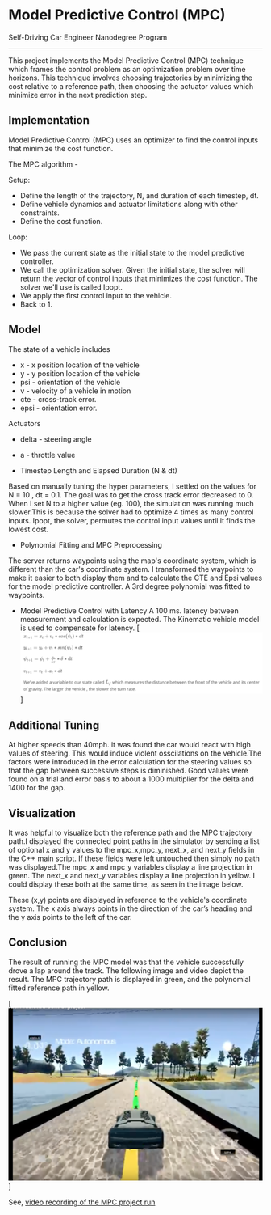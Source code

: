 # Model Predictive Control (MPC)
Self-Driving Car Engineer Nanodegree Program

---

This project implements the Model Predictive Control (MPC) technique which frames the control problem as an optimization problem over time horizons. This technique involves choosing trajectories by minimizing the cost relative to a reference path, then choosing the actuator values which minimize error in the next prediction step.


## Implementation

Model Predictive Control (MPC) uses an optimizer to find the control inputs that minimize the cost function.

The MPC algorithm - 

Setup:

* Define the length of the trajectory, N, and duration of each timestep, dt.
* Define vehicle dynamics and actuator limitations along with other constraints.
* Define the cost function.

Loop:

* We pass the current state as the initial state to the model predictive controller.
* We call the optimization solver. Given the initial state, the solver will return the vector of control inputs that minimizes the cost function. The solver we'll use is called Ipopt.
* We apply the first control input to the vehicle.
* Back to 1.

## Model
The state of a vehicle includes
 
* x - x position location of the vehicle
* y - y position location of the vehicle
* psi - orientation of the vehicle
* v - velocity of a vehicle in motion
* cte - cross-track error.
* epsi - orientation error.

Actuators 
* delta - steering angle
* a - throttle value

* Timestep Length and Elapsed Duration (N & dt)


Based on manually tuning the hyper parameters, I settled on the values for N = 10 , dt = 0.1. The goal was to get the cross track error decreased to 0. When I set N to a higher value (eg. 100), the simulation was running much slower.This is because the solver had to optimize 4 times as many control inputs. Ipopt, the solver, permutes the control input values until it finds the lowest cost. 

* Polynomial Fitting and MPC Preprocessing

The server returns waypoints using the map's coordinate system, which is different than the car's coordinate system. I transformed the waypoints to make it easier to both display them and to calculate the CTE and Epsi values for the model predictive controller. A 3rd degree polynomial was fitted to waypoints. 

* Model Predictive Control with Latency
A 100 ms. latency between measurement and calculation is expected. The Kinematic vehicle model is used to compensate for latency.
[![Equations used to account for latency with dt = 0.1s ](https://github.com/bhatiarajesh/CarND-MPC-Project/raw/master/out/Kinematic-Model.png)]


## Additional Tuning
At higher speeds than 40mph. it was found the car would react with high values of steering. This would induce violent osscilations on the vehicle.The factors were introduced in the error calculation for the steering values so that the gap between successive steps is diminished. Good values were found on a trial and error basis to about a 1000 multiplier for the delta and 1400 for the gap.

## Visualization
It was helpful to visualize both the reference path and the MPC trajectory path.I displayed the connected point paths in the simulator by sending a list of optional x and y values to the mpc_x,mpc_y, next_x, and next_y fields in the C++ main script. If these fields were left untouched then simply no path was displayed.The mpc_x and mpc_y variables display a line projection in green. The next_x and next_y variables display a line projection in yellow. I could display these both at the same time, as seen in the image below.

These (x,y) points are displayed in reference to the vehicle's coordinate system. The x axis always points in the direction of the car’s heading and the y axis points to the left of the car. 

## Conclusion

The result of running the MPC model was that the vehicle successfully drove a lap around the track. The following image and video depict the result. The MPC trajectory path is displayed in green, and the polynomial fitted reference path in yellow.

[![Displaying the MPC trajectory path in green, and the polynomial fitted reference path in yellow.](https://github.com/bhatiarajesh/CarND-MPC-Project/raw/master/out/CarND-MPC-Project.png)]

See, [video recording of the MPC project run](https://youtu.be/QTP3pxZDqB0)


